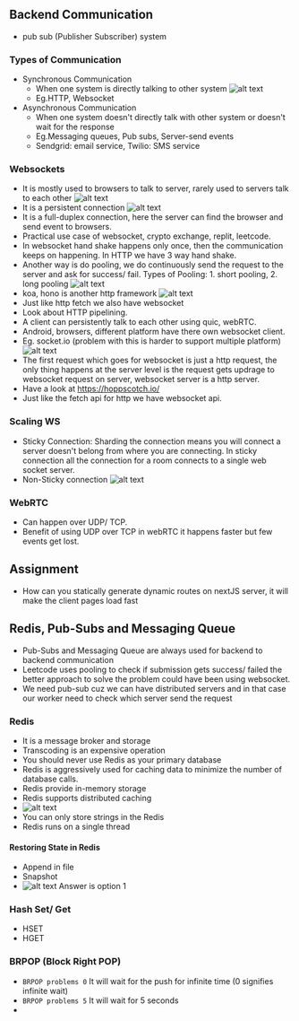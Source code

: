 ## Backend Communication

- pub sub (Publisher Subscriber) system

### Types of Communication

- Synchronous Communication
  - When one system is directly talking to other system
    ![alt text](img/image.png)
  - Eg.HTTP, Websocket
- Asynchronous Communication
  - When one system doesn't directly talk with other system or doesn't wait for the response
  - Eg.Messaging queues, Pub subs, Server-send events
  - Sendgrid: email service, Twilio: SMS service

### Websockets

- It is mostly used to browsers to talk to server, rarely used to servers talk to each other
  ![alt text](img/image-1.png)
- It is a persistent connection
  ![alt text](img/image-2.png)
- It is a full-duplex connection, here the server can find the browser and send event to browsers.
- Practical use case of websocket, crypto exchange, replit, leetcode.
- In websocket hand shake happens only once, then the communication keeps on happening. In HTTP we have 3 way hand shake.
- Another way is do pooling, we do continuously send the request to the server and ask for success/ fail. Types of Pooling: 1. short pooling, 2. long pooling
  ![alt text](img/image-3.png)
- koa, hono is another http framework
  ![alt text](img/image-4.png)
- Just like http fetch we also have websocket
- Look about HTTP pipelining.
- A client can persistently talk to each other using quic, webRTC.
- Android, browsers, different platform have there own websocket client.
- Eg. socket.io (problem with this is harder to support multiple platform)
  ![alt text](img/image-5.png)
- The first request which goes for websocket is just a http request, the only thing happens at the server level is the request gets updrage to websocket request on server, websocket server is a http server.
- Have a look at https://hoppscotch.io/
- Just like the fetch api for http we have websocket api.

### Scaling WS

- Sticky Connection: Sharding the connection means you will connect a server doesn't belong from where you are connecting. In sticky connection all the connection for a room connects to a single web socket server.
- Non-Sticky connection
  ![alt text](img/image-6.png)

### WebRTC

- Can happen over UDP/ TCP.
- Benefit of using UDP over TCP in webRTC it happens faster but few events get lost.

## Assignment

- How can you statically generate dynamic routes on nextJS server, it will make the client pages load fast

## Redis, Pub-Subs and Messaging Queue

- Pub-Subs and Messaging Queue are always used for backend to backend communication
- Leetcode uses pooling to check if submission gets success/ failed the better approach to solve the problem could have been using websocket.
- We need pub-sub cuz we can have distributed servers and in that case our worker need to check which server send the request

### Redis

- It is a message broker and storage
- Transcoding is an expensive operation
- You should never use Redis as your primary database
- Redis is aggressively used for caching data to minimize the number of database calls.
- Redis provide in-memory storage
- Redis supports distributed caching
- ![alt text](image.png)
- You can only store strings in the Redis
- Redis runs on a single thread

#### Restoring State in Redis

- Append in file
- Snapshot
- ![alt text](image-1.png)
  Answer is option 1

### Hash Set/ Get

- HSET
- HGET

### BRPOP (Block Right POP)

- `BRPOP problems 0` It will wait for the push for infinite time (0 signifies infinite wait)
- `BRPOP problems 5` It will wait for 5 seconds
-
